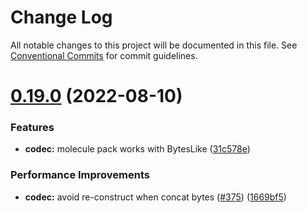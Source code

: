 # Change Log

All notable changes to this project will be documented in this file.
See [Conventional Commits](https://conventionalcommits.org) for commit guidelines.

# [0.19.0](https://github.com/nervosnetwork/lumos/compare/v0.18.0...v0.19.0) (2022-08-10)


### Features

* **codec:** molecule pack works with BytesLike ([31c578e](https://github.com/nervosnetwork/lumos/commit/31c578e65f6379437ac123bf1ffbfadb646d8897))


### Performance Improvements

* **codec:** avoid re-construct when concat bytes ([#375](https://github.com/nervosnetwork/lumos/issues/375)) ([1669bf5](https://github.com/nervosnetwork/lumos/commit/1669bf527c2cdaf00686a238149ed54376918afa))
